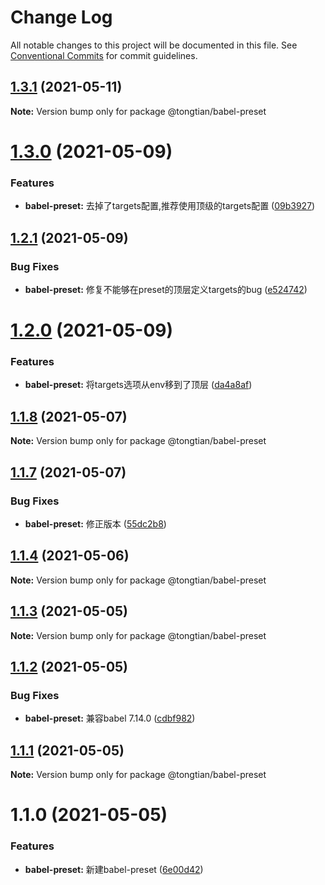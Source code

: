 # Change Log

All notable changes to this project will be documented in this file.
See [Conventional Commits](https://conventionalcommits.org) for commit guidelines.

## [1.3.1](https://github.com/noshower/frontend-presets/compare/@tongtian/babel-preset@1.3.0...@tongtian/babel-preset@1.3.1) (2021-05-11)

**Note:** Version bump only for package @tongtian/babel-preset





# [1.3.0](https://github.com/noshower/frontend-presets/compare/@tongtian/babel-preset@1.2.1...@tongtian/babel-preset@1.3.0) (2021-05-09)


### Features

* **babel-preset:** 去掉了targets配置,推荐使用顶级的targets配置 ([09b3927](https://github.com/noshower/frontend-presets/commit/09b3927e30bab86162dbc178ab7c23e7ee01a206))





## [1.2.1](https://github.com/noshower/frontend-presets/compare/@tongtian/babel-preset@1.2.0...@tongtian/babel-preset@1.2.1) (2021-05-09)


### Bug Fixes

* **babel-preset:** 修复不能够在preset的顶层定义targets的bug ([e524742](https://github.com/noshower/frontend-presets/commit/e52474272376898627234dd5000ffff1a9b32efc))





# [1.2.0](https://github.com/noshower/frontend-presets/compare/@tongtian/babel-preset@1.1.8...@tongtian/babel-preset@1.2.0) (2021-05-09)


### Features

* **babel-preset:** 将targets选项从env移到了顶层 ([da4a8af](https://github.com/noshower/frontend-presets/commit/da4a8af48124eeb33c39f0c8fb18858298984e1e))





## [1.1.8](https://github.com/noshower/frontend-presets/compare/@tongtian/babel-preset@1.1.7...@tongtian/babel-preset@1.1.8) (2021-05-07)

**Note:** Version bump only for package @tongtian/babel-preset





## [1.1.7](https://github.com/noshower/frontend-presets/compare/@tongtian/babel-preset@1.1.4...@tongtian/babel-preset@1.1.7) (2021-05-07)


### Bug Fixes

* **babel-preset:** 修正版本 ([55dc2b8](https://github.com/noshower/frontend-presets/commit/55dc2b833fbffbcd8033345976fc21bd9e4c0289))





## [1.1.4](https://github.com/noshower/frontend-presets/compare/@tongtian/babel-preset@1.1.3...@tongtian/babel-preset@1.1.4) (2021-05-06)

**Note:** Version bump only for package @tongtian/babel-preset





## [1.1.3](https://github.com/noshower/frontend-presets/compare/@tongtian/babel-preset@1.1.2...@tongtian/babel-preset@1.1.3) (2021-05-05)

**Note:** Version bump only for package @tongtian/babel-preset





## [1.1.2](https://github.com/noshower/frontend-presets/compare/@tongtian/babel-preset@1.1.1...@tongtian/babel-preset@1.1.2) (2021-05-05)


### Bug Fixes

* **babel-preset:** 兼容babel 7.14.0 ([cdbf982](https://github.com/noshower/frontend-presets/commit/cdbf98245c4318842b98f00b0be463c8b9857a5e))





## [1.1.1](https://github.com/noshower/frontend-presets/compare/@tongtian/babel-preset@1.1.0...@tongtian/babel-preset@1.1.1) (2021-05-05)

**Note:** Version bump only for package @tongtian/babel-preset





# 1.1.0 (2021-05-05)


### Features

* **babel-preset:** 新建babel-preset ([6e00d42](https://github.com/noshower/frontend-presets/commit/6e00d422d6a9f124b5712ace87180912aa5c1526))
